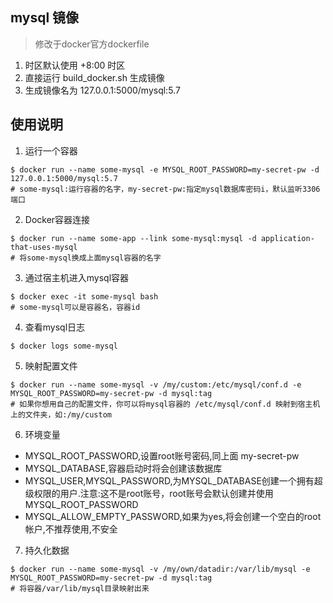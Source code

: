 ## mysql 镜像 

> 修改于docker官方dockerfile

1. 时区默认使用 +8:00 时区
2. 直接运行 build_docker.sh 生成镜像
2. 生成镜像名为 127.0.0.1:5000/mysql:5.7
## 使用说明
1. 运行一个容器
```
$ docker run --name some-mysql -e MYSQL_ROOT_PASSWORD=my-secret-pw -d 127.0.0.1:5000/mysql:5.7
# some-mysql:运行容器的名字，my-secret-pw:指定mysql数据库密码i，默认监听3306端口
```
2. Docker容器连接
```
$ docker run --name some-app --link some-mysql:mysql -d application-that-uses-mysql
# 将some-mysql换成上面mysql容器的名字
```
3. 通过宿主机进入mysql容器
```
$ docker exec -it some-mysql bash
# some-mysql可以是容器名，容器id
```
4. 查看mysql日志
```
$ docker logs some-mysql
```
5. 映射配置文件
```
$ docker run --name some-mysql -v /my/custom:/etc/mysql/conf.d -e MYSQL_ROOT_PASSWORD=my-secret-pw -d mysql:tag
# 如果你想用自己的配置文件，你可以将mysql容器的 /etc/mysql/conf.d 映射到宿主机上的文件夹，如:/my/custom
```
6. 环境变量
* MYSQL_ROOT_PASSWORD,设置root账号密码,同上面 my-secret-pw
* MYSQL_DATABASE,容器启动时将会创建该数据库
* MYSQL_USER,MYSQL_PASSWORD,为MYSQL_DATABASE创建一个拥有超级权限的用户.注意:这不是root账号，root账号会默认创建并使用MYSQL_ROOT_PASSWORD
* MYSQL_ALLOW_EMPTY_PASSWORD,如果为yes,将会创建一个空白的root帐户,不推荐使用,不安全

7. 持久化数据
```
$ docker run --name some-mysql -v /my/own/datadir:/var/lib/mysql -e MYSQL_ROOT_PASSWORD=my-secret-pw -d mysql:tag
# 将容器/var/lib/mysql目录映射出来
```
